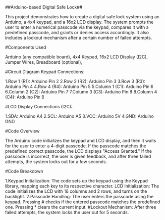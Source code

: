 ##Arduino-based Digital Safe Lock##

This project demonstrates how to create a digital safe lock system using an Arduino, a 4x4 keypad, and a 16x2 LCD display. The system prompts the user to enter a numerical passcode via the keypad, compares it with a predefined passcode, and grants or denies access accordingly. It also includes a lockout mechanism after a certain number of failed attempts.

#Components Used


Arduino (any compatible board),
4x4 Keypad,
16x2 LCD Display (I2C),
Jumper Wires,
Breadboard (optional),


#Circuit Diagram
Keypad Connections:


1.Row 1 (R1): Arduino Pin 2
2.Row 2 (R2): Arduino Pin 3
3.Row 3 (R3): Arduino Pin 4
4.Row 4 (R4): Arduino Pin 5
5.Column 1 (C1): Arduino Pin 6
6.Column 2 (C2): Arduino Pin 7
7.Column 3 (C3): Arduino Pin 8
8.Column 4 (C4): Arduino Pin 9


#LCD Display Connections (I2C):


1.SDA: Arduino A4
2.SCL: Arduino A5
3.VCC: Arduino 5V
4.GND: Arduino GND


#Code Overview


The Arduino code initializes the keypad and LCD display, and then it waits for the user to enter a 4-digit passcode. If the passcode matches the predefined correct passcode, the LCD displays "Access Granted." If the passcode is incorrect, the user is given feedback, and after three failed attempts, the system locks out for a few seconds.

#Code Breakdown


1.Keypad Initialization: The code sets up the keypad using the Keypad library, mapping each key to its respective character.
LCD Initialization: The code initializes the LCD with 16 columns and 2 rows, and turns on the backlight.
2.Passcode Handling:
The user enters the passcode using the keypad.
Pressing # checks if the entered passcode matches the predefined one.
Pressing * clears the current input.
#Lockout Mechanism: After three failed attempts, the system locks the user out for 5 seconds.
